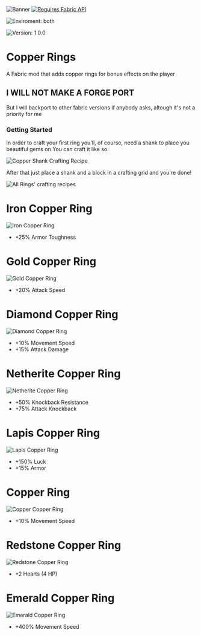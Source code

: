 ![Banner](https://raw.githubusercontent.com/ZeroKun265/CopperRings/1.19/images/banner.jpg)
[![Requires Fabric API](https://i.imgur.com/Ol1Tcf8.png)](https://www.curseforge.com/minecraft/mc-mods/fabric-api)

![Enviroment: both](https://img.shields.io/badge/environment-both-4caf50?style=flat-square)

![Version: 1.0.0](https://img.shields.io/badge/Version-1.0.0-blueviolet?style=for-the-badge)
# Copper Rings
A Fabric mod that adds copper rings for bonus effects on the player

## I WILL NOT MAKE A FORGE PORT
But I will backport to other fabric versions if anybody asks, altough it's not a priority for me

### Getting Started
In order to craft your first ring you'll, of course, need a shank to place you beautiful gems on
You can craft it like so:

![Copper Shank Crafting Recipe](https://raw.githubusercontent.com/ZeroKun265/CopperRings/1.19/images/crafting_shank.jpg)

After that just place a shank and a block in a crafting grid and you're done!

![All Rings' crafting recipes](https://raw.githubusercontent.com/ZeroKun265/CopperRings/1.19/images/rings_all.png)

# Iron Copper Ring
![Iron Copper Ring](https://raw.githubusercontent.com/ZeroKun265/CopperRings/1.19/images/rings/iron.png)
- +25% Armor Toughness
# Gold Copper Ring
![Gold Copper Ring](https://raw.githubusercontent.com/ZeroKun265/CopperRings/1.19/images/rings/gold.png)
- +20% Attack Speed
# Diamond Copper Ring
![Diamond Copper Ring](https://raw.githubusercontent.com/ZeroKun265/CopperRings/1.19/images/rings/diamond.png)
- +10% Movement Speed
- +15% Attack Damage
# Netherite Copper Ring
![Netherite Copper Ring](https://raw.githubusercontent.com/ZeroKun265/CopperRings/1.19/images/rings/netherite.png)
- +50% Knockback Resistance
- +75% Attack Knockback
# Lapis Copper Ring
![Lapis Copper Ring](https://raw.githubusercontent.com/ZeroKun265/CopperRings/1.19/images/rings/lapis.png)
- +150% Luck
- +15% Armor
# Copper Ring
![Copper Copper Ring](https://raw.githubusercontent.com/ZeroKun265/CopperRings/1.19/images/rings/copper.png)
- +10% Movement Speed
# Redstone Copper Ring
![Redstone Copper Ring](https://raw.githubusercontent.com/ZeroKun265/CopperRings/1.19/images/rings/redstone.png)
- +2 Hearts (4 HP)
# Emerald Copper Ring
![Emerald Copper Ring](https://raw.githubusercontent.com/ZeroKun265/CopperRings/1.19/images/rings/emerald.png)
- +400% Movement Speed